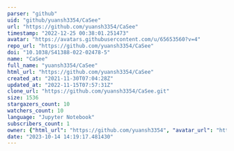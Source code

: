 ```yaml
---
parser: "github"
uid: "github/yuansh3354/CaSee"
url: "https://github.com/yuansh3354/CaSee"
timestamp: "2022-12-25 00:38:01.251473"
avatar: "https://avatars.githubusercontent.com/u/65653560?v=4"
repo_url: "https://github.com/yuansh3354/CaSee"
doi: "10.1038/S41388-022-02478-5"
name: "CaSee"
full_name: "yuansh3354/CaSee"
html_url: "https://github.com/yuansh3354/CaSee"
created_at: "2021-11-30T07:04:28Z"
updated_at: "2022-11-15T07:57:31Z"
clone_url: "https://github.com/yuansh3354/CaSee.git"
size: 1536
stargazers_count: 10
watchers_count: 10
language: "Jupyter Notebook"
subscribers_count: 1
owner: {"html_url": "https://github.com/yuansh3354", "avatar_url": "https://avatars.githubusercontent.com/u/65653560?v=4", "login": "yuansh3354", "type": "User"}
date: "2023-10-14 14:19:17.481430"
---
```

